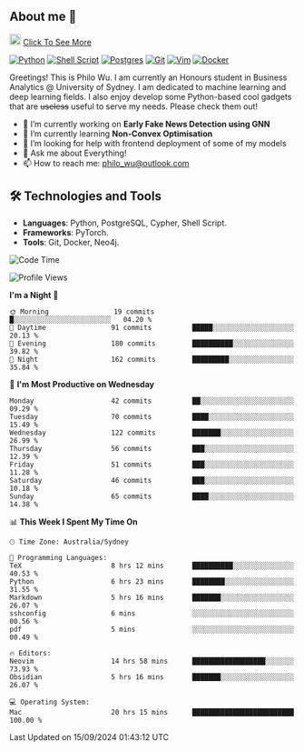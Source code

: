 ## About me 🤗

<a href="#"><img src="https://media.giphy.com/media/hvRJCLFzcasrR4ia7z/giphy.gif" width="20px" height="20px"></a> [Click To See More](https://codeboyphilo.github.io)

[![Python](https://img.shields.io/badge/python-3670A0?style=for-the-badge&logo=python&logoColor=ffdd54)](#)
[![Shell Script](https://img.shields.io/badge/shell_script-%23121011.svg?style=for-the-badge&logo=gnu-bash&logoColor=white)](#)
[![Postgres](https://img.shields.io/badge/postgres-%23316192.svg?style=for-the-badge&logo=postgresql&logoColor=white)](#)
[![Git](https://img.shields.io/badge/git-%23F05033.svg?style=for-the-badge&logo=git&logoColor=white)](#)
[![Vim](https://img.shields.io/badge/VIM-%2311AB00.svg?style=for-the-badge&logo=vim&logoColor=white)](#)
[![Docker](https://img.shields.io/badge/docker-%230db7ed.svg?style=for-the-badge&logo=docker&logoColor=white)](#)

Greetings! This is Philo Wu. I am currently an Honours student in Business Analytics \@ University of Sydney. I am dedicated to machine learning and deep learning fields. I also enjoy develop some Python-based cool gadgets that are ~~useless~~ useful to serve my needs. Please check them out!

- 🔭 I’m currently working on **Early Fake News Detection using GNN**
- 🌱 I’m currently learning **Non-Convex Optimisation**
- 🤔 I’m looking for help with frontend deployment of some of my models
- 💬 Ask me about Everything!
- 📫 How to reach me: philo_wu@outlook.com

## 🛠 Technologies and Tools
- **Languages**: Python, PostgreSQL, Cypher, Shell Script.
- **Frameworks**: PyTorch.
- **Tools**: Git, Docker, Neo4j.

<!--START_SECTION:waka-->
![Code Time](http://img.shields.io/badge/Code%20Time-444%20hrs%2046%20mins-blue)

![Profile Views](http://img.shields.io/badge/Profile%20Views-12-blue)

**I'm a Night 🦉** 

```text
🌞 Morning                19 commits          █░░░░░░░░░░░░░░░░░░░░░░░░   04.20 % 
🌆 Daytime                91 commits          █████░░░░░░░░░░░░░░░░░░░░   20.13 % 
🌃 Evening                180 commits         ██████████░░░░░░░░░░░░░░░   39.82 % 
🌙 Night                  162 commits         █████████░░░░░░░░░░░░░░░░   35.84 % 
```
📅 **I'm Most Productive on Wednesday** 

```text
Monday                   42 commits          ██░░░░░░░░░░░░░░░░░░░░░░░   09.29 % 
Tuesday                  70 commits          ████░░░░░░░░░░░░░░░░░░░░░   15.49 % 
Wednesday                122 commits         ███████░░░░░░░░░░░░░░░░░░   26.99 % 
Thursday                 56 commits          ███░░░░░░░░░░░░░░░░░░░░░░   12.39 % 
Friday                   51 commits          ███░░░░░░░░░░░░░░░░░░░░░░   11.28 % 
Saturday                 46 commits          ███░░░░░░░░░░░░░░░░░░░░░░   10.18 % 
Sunday                   65 commits          ████░░░░░░░░░░░░░░░░░░░░░   14.38 % 
```


📊 **This Week I Spent My Time On** 

```text
🕑︎ Time Zone: Australia/Sydney

💬 Programming Languages: 
TeX                      8 hrs 12 mins       ██████████░░░░░░░░░░░░░░░   40.53 % 
Python                   6 hrs 23 mins       ████████░░░░░░░░░░░░░░░░░   31.55 % 
Markdown                 5 hrs 16 mins       ███████░░░░░░░░░░░░░░░░░░   26.07 % 
sshconfig                6 mins              ░░░░░░░░░░░░░░░░░░░░░░░░░   00.56 % 
pdf                      5 mins              ░░░░░░░░░░░░░░░░░░░░░░░░░   00.49 % 

🔥 Editors: 
Neovim                   14 hrs 58 mins      ██████████████████░░░░░░░   73.93 % 
Obsidian                 5 hrs 16 mins       ███████░░░░░░░░░░░░░░░░░░   26.07 % 

💻 Operating System: 
Mac                      20 hrs 15 mins      █████████████████████████   100.00 % 
```


 Last Updated on 15/09/2024 01:43:12 UTC
<!--END_SECTION:waka-->
